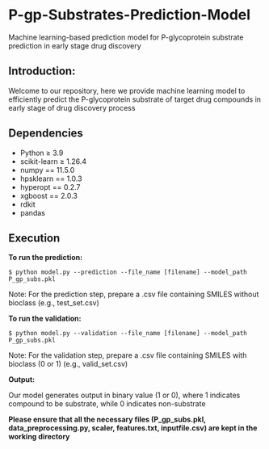 # P-gp-Substrates-Prediction-Model
Machine learning-based prediction model for P-glycoprotein substrate prediction in early stage drug discovery

## Introduction: ## 

Welcome to our repository, here we provide machine learning model to efficiently predict the P-glycoprotein substrate of target drug compounds in early stage of drug discovery process

## Dependencies ##

- Python ≥ 3.9
- scikit-learn ≥ 1.26.4
- numpy == 11.5.0
- hpsklearn == 1.0.3
- hyperopt == 0.2.7
- xgboost == 2.0.3
- rdkit
- pandas

## Execution ##
**To run the prediction:**

```
$ python model.py --prediction --file_name [filename] --model_path P_gp_subs.pkl
```
Note: For the prediction step, prepare a .csv file containing SMILES without bioclass (e.g., test_set.csv)

**To run the validation:**

```
$ python model.py --validation --file_name [filename] --model_path P_gp_subs.pkl
```
Note: For the validation step, prepare a .csv file containing SMILES with bioclass (0 or 1) (e.g., valid_set.csv)

**Output:**

Our model generates output in binary value (1 or 0), where 1 indicates compound to be substrate, while 0 indicates non-substrate
 
**Please ensure that all the necessary files (P_gp_subs.pkl, data_preprocessing.py, scaler, features.txt, inputfile.csv) are kept in the working directory**
